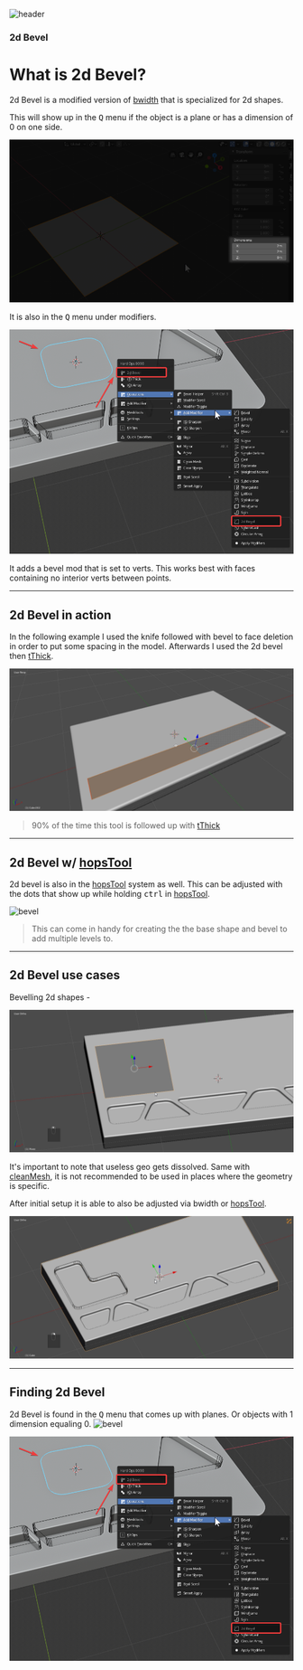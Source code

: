 ![header](img/banner.gif)

### 2d Bevel

# What is 2d Bevel?

2d Bevel is a modified version of [bwidth](bwidth.md) that is specialized for 2d shapes.

This will show up in the <kbd>Q</kbd> menu if the object is a plane or has a dimension of 0 on one side.

 ![bevel](img/2dbevel/bvl10.png)

 It is also in the <kbd>Q</kbd> menu under modifiers.

 ![bevel](img/2dbevel/bv7.png)

It adds a bevel mod that is set to verts. This works best with faces containing no interior verts between points.

---

## 2d Bevel in action

In the following example I used the knife followed with bevel to face deletion in order to put some spacing in the model. Afterwards I used the 2d bevel then [tThick](tthick.md).

![bevel](img/2dbevel/bv1.gif)

> 90% of the time this tool is followed up with [tThick](tthick.md)

---

## 2d Bevel w/ [hopsTool](hopsTool.md)

2d bevel is also in the [hopsTool](hopsTool.md) system as well. This can be adjusted with the dots that show up while holding <kbd>ctrl</kbd> in [hopsTool](hopsTool.md).

![bevel](img/2dbevel/bvl9.gif)

> This can come in handy for creating the the base shape and bevel to add multiple levels to.

---

## 2d Bevel use cases

Bevelling 2d shapes -

![bevel](img/2dbevel/bv2.gif)

It's important to note that useless geo gets dissolved. Same with [cleanMesh](cleanmesh), it is not recommended to be used in places where the geometry is specific.

After initial setup it is able to also be adjusted via bwidth or [hopsTool](hopsTool.md).

![bevel](img/2dbevel/bv4.gif)

---

## Finding 2d Bevel

2d Bevel is found in the <kbd>Q</kbd> menu that comes up with planes. Or objects with 1 dimension equaling 0.
![bevel](img/2dbevel/bv6.gif)

![bevel](img/2dbevel/bv7.png)
